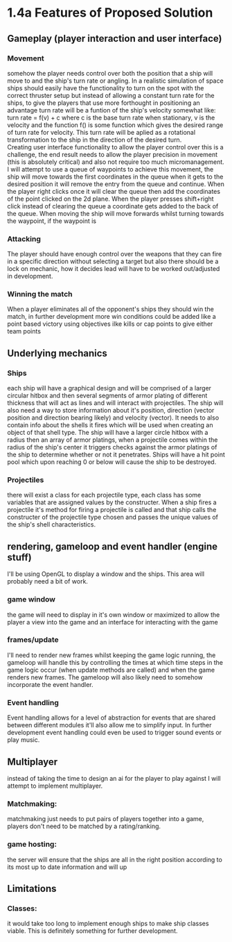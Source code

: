 # 1.4a Features of Proposed Solution

## Gameplay (player interaction and user interface)

### Movement

somehow the player needs control over both the position that a ship will move to and the ship's turn rate or angling. In a realistic simulation of space ships should easily have the functionality to turn on the spot with the correct thruster setup but instead of allowing a constant turn rate for the ships, to give the players that use more forthought in positioning an advantage turn rate will be a funtion of the ship's velocity somewhat like: turn rate = f(v) + c where c is the base turn rate when stationary, v is the velocity and the function f() is some function which gives the desired range of turn rate for velocity. This turn rate will be aplied as a rotational transformation to the ship in the direction of the desired turn.\
Creating user interface functionality to allow the player control over this is a challenge, the end result needs to allow the player precision in movement (this is absolutely critical) and also not require too much micromanagement. I will attempt to use a queue of waypoints to achieve this movement, the ship will move towards the first coordinates in the queue when it gets to the desired position it will remove the entry from the queue and continue. When the player right clicks once it will clear the queue then add the coordinates of the point clicked on the 2d plane. When the player presses shift+right click instead of clearing the queue a coordinate gets added to the back of the queue. When moving the ship will move forwards whilst turning towards the waypoint, if the waypoint is&#x20;

### Attacking

The player should have enough control over the weapons that they can fire in a specific direction without selecting a target but also there should be a lock on mechanic, how it decides lead will have to be worked out/adjusted in development.

### Winning the match

When a player eliminates all of the opponent's ships they should win the match, in further development more win conditions could be added like a point based victory using objectives ilke kills or cap points to give either team points

## Underlying mechanics

### Ships

each ship will have a graphical design and will be comprised of a larger circular hitbox and then several segments of armor plating of different thickness that will act as lines and will interact with projectiles. The ship will also need a way to store information about it's position, direction (vector position and direction bearing likely) and velocity (vector). It needs to also contain info about the shells it fires which will be used when creating an object of that shell type. The ship will have a larger circle hitbox with a radius then an array of armor platings, when a projectile comes within the radius of the ship's center it triggers checks against the armor platings of the ship to determine whether or not it penetrates. Ships will have a hit point pool which upon reaching 0 or below will cause the ship to be destroyed.

### Projectiles

there will exist a class for each projectile type, each class has some variables that are assigned values by the constructer. When a ship fires a projectile it's method for firing a projectile is called and that ship calls the constructer of the projectile type chosen and passes the unique values of the ship's shell characteristics.

## rendering, gameloop and event handler (engine stuff)

I'll be using OpenGL to display a window and the ships. This area will probably need a bit of work.

### game window

the game will need to display in it's own window or maximized to allow the player a view into the game and an interface for interacting with the game

### frames/update

I'll need to render new frames whilst keeping the game logic running, the gameloop will handle this by controlling the times at which time steps in the game logic occur (when update methods are called) and when the game renders new frames. The gameloop will also likely need to somehow incorporate the event handler.

### Event handling

Event handling allows for a level of abstraction for events that are shared between different modules it'll also allow me to simplify input. In further development event handling could even be used to trigger sound events or play music.

## Multiplayer

instead of taking the time to design an ai for the player to play against I will attempt to implement multiplayer.

### Matchmaking:

matchmaking just needs to put pairs of players together into a game, players don't need to be matched by a rating/ranking.

### game hosting:

the server will ensure that the ships are all in the right position according to its most up to date information and will up

## Limitations

### Classes:

it would take too long to implement enough ships to make ship classes viable. This is definitely something for further development.
